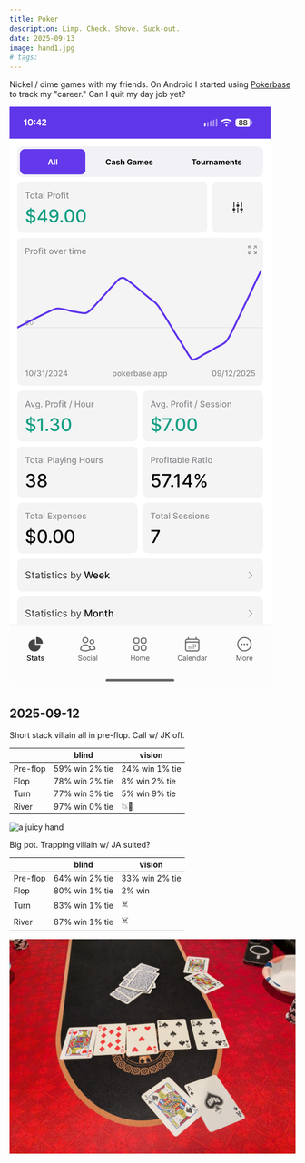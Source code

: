 ```yaml
---
title: Poker
description: Limp. Check. Shove. Suck-out.
date: 2025-09-13
image: hand1.jpg
# tags:
---
```


Nickel / dime games with my friends. On Android I started using
[Pokerbase](https://play.google.com/store/apps/details?id=io.devizer.pokerbase&hl=en_US&pli=1)
to track my "career." Can I quit my day job yet?

<img src="./career.png" alt="career stats summary"/>

## 2025-09-12

Short stack villain all in pre-flop. Call w/ JK off.

||blind|vision|
|---|-|-|
|Pre-flop|59% win 2% tie|24% win 1% tie|
|Flop|78% win 2% tie|8% win 2% tie|
|Turn|77% win 3% tie|5% win 9% tie|
|River|97% win 0% tie|💥🥇|

<img src="./hand1.jpg" alt="a juicy hand"/>


Big pot. Trapping villain w/ JA suited?

||blind|vision|
|---|-|-|
|Pre-flop|64% win 2% tie|33% win 2% tie|
|Flop|80% win 1% tie|2% win|
|Turn|83% win 1% tie|☠️|
|River|87% win 1% tie|☠️|

<img src="./hand2.jpg" alt="another juicy hand"/>
